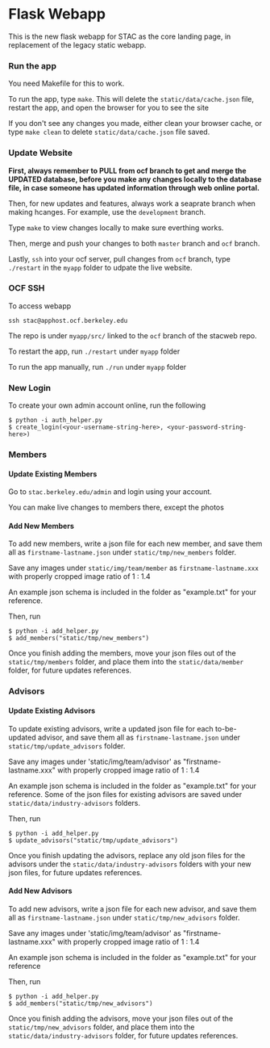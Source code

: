 # Flask Webapp
This is the new flask webapp for STAC as the core landing page, in replacement of the legacy static webapp.

### Run the app

You need Makefile for this to work.

To run the app, type `make`. This will delete the `static/data/cache.json` file, restart the app, and open the browser for you to see the site

If you don't see any changes you made, either clean your browser cache, or type `make clean` to delete `static/data/cache.json` file saved.

### Update Website

**First, always remember to PULL from ocf branch to get and merge the UPDATED database, before you make any changes locally to the database file, in case someone has updated information through web online portal.**

Then, for new updates and features, always work a seaprate branch when making hcanges. For example, use the `development` branch. 

Type `make` to view changes locally to make sure everthing works.

Then, merge and push your changes to both `master` branch and `ocf` branch. 

Lastly, `ssh` into your ocf server, pull changes from `ocf` branch, type `./restart` in the `myapp` folder to udpate the live website.

### OCF SSH

To access webapp

```
ssh stac@apphost.ocf.berkeley.edu
```

The repo is under `myapp/src/` linked to the `ocf` branch of the stacweb repo.

To restart the app, run `./restart` under `myapp` folder

To run the app manually, run `./run` under `myapp` folder


### New Login

To create your own admin account online, run the following

```
$ python -i auth_helper.py
$ create_login(<your-username-string-here>, <your-password-string-here>)
```

### Members

#### Update Existing Members

Go to `stac.berkeley.edu/admin` and login using your account.

You can make live changes to members there, except the photos

#### Add New Members

To add new members, write a json file for each new member, and save them all as `firstname-lastname.json` under `static/tmp/new_members` folder. 

Save any images under `static/img/team/member` as `firstname-lastname.xxx` with properly cropped image ratio of 1 : 1.4

An example json schema is included in the folder as "example.txt" for your reference. 

Then, run

```
$ python -i add_helper.py
$ add_members("static/tmp/new_members")
```

Once you finish adding the members, move your json files out of the `static/tmp/members` folder, and place them into the `static/data/member` folder, for future updates references.

### Advisors

#### Update Existing Advisors


To update existing advisors, write a updated json file for each to-be-updated advisor, and save them all as `firstname-lastname.json` under `static/tmp/update_advisors` folder. 

Save any images under 'static/img/team/advisor' as "firstname-lastname.xxx" with properly cropped image ratio of 1 : 1.4

An example json schema is included in the folder as "example.txt" for your reference. Some of the json files for existing advisors are saved under `static/data/industry-advisors` folders.

Then, run

```
$ python -i add_helper.py
$ update_advisors("static/tmp/update_advisors")
```

Once you finish updating the advisors, replace any old json files for the advisors under the `static/data/industry-advisors` folders with your new json files, for future updates references.


#### Add New Advisors

To add new advisors, write a json file for each new advisor, and save them all as `firstname-lastname.json` under `static/tmp/new_advisors` folder. 

Save any images under 'static/img/team/advisor' as "firstname-lastname.xxx" with properly cropped image ratio of 1 : 1.4

An example json schema is included in the folder as "example.txt" for your reference

Then, run

```
$ python -i add_helper.py
$ add_members("static/tmp/new_advisors")
```

Once you finish adding the advisors, move your json files out of the `static/tmp/new_advisors` folder, and place them into the `static/data/industry-advisors` folder, for future updates references.

